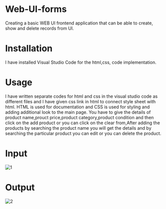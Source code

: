 # Web-UI-forms
Creating a basic WEB UI frontend  application that can be able to create, show and delete records from  UI.
# Installation
I have installed Visual Studio Code for the html,css, code implementation.
# Usage 
 I have written separate codes for html and css in the visual studio code as different files and I have given css link in html to connect style sheet with html.
 HTML is used for documentation and CSS is used for styling and adding additional look to the main page.
   You have to give the  details of product name,prouct price,product category,product condition and then click on the add product or you can click on the clear from,After adding the products by searching the product name you will get the details and by searching the particular product you can edit or you can delete the product.
# Input
![1](https://github.com/Kamalapuramjahnavi/Web-UI-forms/assets/89464329/94219fb2-035a-4aec-a505-f42be8cf5b12)
# Output
![2](https://github.com/Kamalapuramjahnavi/Web-UI-forms/assets/89464329/7c6af743-09d5-4a30-b1cb-4c21b74136de)
